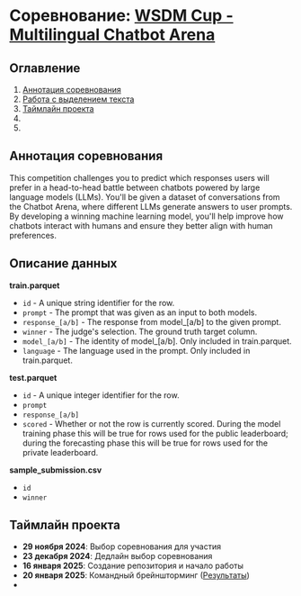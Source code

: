 # Соревнование: [WSDM Cup - Multilingual Chatbot Arena](https://www.kaggle.com/competitions/wsdm-cup-multilingual-chatbot-arena/overview)


## Оглавление

1. [Аннотация соревнования](#аннотация-соревнования)
2. [Работа с выделением текста](#описание-данных)
3. [Таймлайн проекта](#таймлайн-проекта)
4. 
5. 


## Аннотация соревнования
This competition challenges you to predict which responses users will prefer in a head-to-head battle between chatbots powered by large language models (LLMs). You'll be given a dataset of conversations from the Chatbot Arena, where different LLMs generate answers to user prompts. By developing a winning machine learning model, you'll help improve how chatbots interact with humans and ensure they better align with human preferences.

## Описание данных
**train.parquet**

* `id` - A unique string identifier for the row.
* `prompt` - The prompt that was given as an input to both models.
* `response_[a/b]` - The response from model_[a/b] to the given prompt.
* `winner` - The judge's selection. The ground truth target column.
* `model_[a/b]` - The identity of model_[a/b]. Only included in train.parquet.
* `language` - The language used in the prompt. Only included in train.parquet.

**test.parquet**

* `id` - A unique integer identifier for the row.
* `prompt`
* `response_[a/b]`
* `scored` - Whether or not the row is currently scored. During the model training phase this will be true for rows used for the public leaderboard; during the forecasting phase this will be true for rows used for the private leaderboard.

**sample_submission.csv**

* `id`
* `winner`

## Таймлайн проекта
* **29 ноября 2024**: Выбор соревнования для участия
* **23 декабря 2024**: Дедлайн выбор соревнования
* **16 января 2025**: Создание репозитория и начало работы
* **20 января 2025**: Командный брейншторминг ([Результаты](Notes.md))
* 